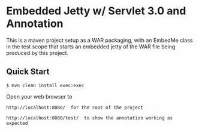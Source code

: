 Embedded Jetty w/ Servlet 3.0 and Annotation
=====================================================

This is a maven project setup as a WAR packaging, with an EmbedMe class in
the test scope that starts an embedded jetty of the WAR file being
produced by this project.

Quick Start
-----------

    $ mvn clean install exec:exec

Open your web browser to

    http://localhost:8080/  for the root of the project

    http://localhost:8080/test/  to show the annotation working as expected


